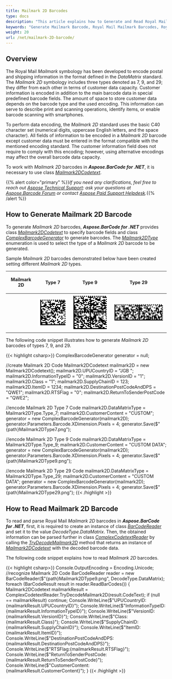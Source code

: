 ```yaml
---
title: Mailmark 2D Barcodes
type: docs
description: "This article explains how to Generate and Read Royal Mail Mailmark 2D Barcodes using Aspose.BarCode for .NET."
keywords: "Generate Mailmark Barcode, Royal Mail Mailmark Barcodes, Royal Mail Barcode, Aspose.BarCode, Generate Barcode C#"
weight: 20
url: /net/mailmark-2D-barcode/
---
```


## **Overview**
The Royal Mail *Mailmark* symbology has been developed to encode postal and shipping information in the format defined in the *DataMatrix* standard. The *Mailmark 2D* symbology includes three types denoted as 7, 9, and 29; they differ from each other in terms of customer data capacity. Customer information is encoded in addition to the main barcode data in special predefined barcode fields. The amount of space to store customer data depends on the barcode type and the used encoding. This information can serve to describe print and scanning operations, identify items, or enable barcode scanning with smartphones.  

To perform data encoding, the *Mailmark 2D* standard uses the basic C40 character set (numerical digits, uppercase English letters, and the space character). All fields of information to be encoded in a *Mailmark 2D* barcode except customer data must be entered in the format compatible with the mentioned encoding standard. The customer information field does not require to comply with this encoding; however, using alternative encodings may affect the overall barcode data capacity.  
  
To work with *Mailmark 2D* barcodes in ***Aspose.BarCode for .NET***, it is necessary to use class [*Mailmark2DCodetext*](https://reference.aspose.com/barcode/net/aspose.barcode.complexbarcode/mailmark2dcodetext).
  
{{% alert color="primary" %}}*If you need any clarifications, feel free to reach out [Aspose Technical Support](/barcode/net/technical-support/): ask your questions at [Aspose.Barcode Forum](https://forum.aspose.com/c/barcode/13) or contact [Aspose Paid Support Helpdesk](https://helpdesk.aspose.com/).*{{% /alert %}}

## **How to Generate Mailmark 2D Barcode**
To generate *Mailmark 2D* barcodes, ***Aspose.BarCode for .NET*** provides class [*Mailmark2DCodetext*](https://reference.aspose.com/barcode/net/aspose.barcode.complexbarcode/mailmark2dcodetext) to specify barcode fields and class [*ComplexBarcodeGenerator*](https://reference.aspose.com/barcode/net/aspose.barcode.complexbarcode/complexbarcodegenerator) to generate barcodes. The [*Mailmark2DType*](https://reference.aspose.com/barcode/net/aspose.barcode.complexbarcode/mailmark2dtype) enumeration is used to select the type of a *Mailmark 2D* barcode to be generated.  
  
Sample *Mailmark 2D* barcodes demonstrated below have been created setting different *Mailmark 2D* types.
  
|<p align="center">**Mailmark 2D**</p>|<p align="center">**Type 7**</p>|<p align="center">**Type 9**</p>|<p align="center">**Type 29**</p>|
| :-: | :-: | :-: | :-: |
| |<img src="mailmark2dtype7.png">|<img src="mailmark2dtype9.png">|<img src="mailmark2dtype29.png">|
  
The following code snippet illustrates how to generate *Mailmark 2D* barcodes of types 7, 9, and 29.
  
{{< highlight csharp>}}
ComplexBarcodeGenerator generator = null;

//create Mailmark 2D Code
Mailmark2DCodetext mailmark2D = new Mailmark2DCodetext();
mailmark2D.UPUCountryID = "JGB ";
mailmark2D.InformationTypeID = "0";
mailmark2D.VersionID = "1";
mailmark2D.Class = "1";
mailmark2D.SupplyChainID = 123;
mailmark2D.ItemID = 1234;
mailmark2D.DestinationPostCodeAndDPS = "QWE1";
mailmark2D.RTSFlag = "0";
mailmark2D.ReturnToSenderPostCode = "QWE2";

//encode Mailmark 2D Type 7 Code
mailmark2D.DataMatrixType = Mailmark2DType.Type_7;
mailmark2D.CustomerContent = "CUSTOM";
generator = new ComplexBarcodeGenerator(mailmark2D);
generator.Parameters.Barcode.XDimension.Pixels = 4;
generator.Save($"{path}Mailmark2DType7.png");

//encode Mailmark 2D Type 9 Code
mailmark2D.DataMatrixType = Mailmark2DType.Type_9;
mailmark2D.CustomerContent = "CUSTOM DATA";
generator = new ComplexBarcodeGenerator(mailmark2D);
generator.Parameters.Barcode.XDimension.Pixels = 4;
generator.Save($"{path}Mailmark2DType9.png");

//encode Mailmark 2D Type 29 Code
mailmark2D.DataMatrixType = Mailmark2DType.Type_29;
mailmark2D.CustomerContent = "CUSTOM DATA";
generator = new ComplexBarcodeGenerator(mailmark2D);
generator.Parameters.Barcode.XDimension.Pixels = 4;
generator.Save($"{path}Mailmark2DType29.png");
{{< /highlight >}}
  
## **How to Read Mailmark 2D Barcode**
To read and parse Royal Mail *Mailmark 2D* barcodes in ***Aspose.BarCode for .NET***, first, it is required to create an instance of class [*BarCodeReader*](https://reference.aspose.com/barcode/net/aspose.barcode.barcoderecognition/barcodereader) and set it to the value *DecodeType.DataMatrix*. Then, the obtained information can be parsed further in class [*ComplexCodetextReader*](https://reference.aspose.com/barcode/net/aspose.barcode.complexbarcode/complexcodetextreader) by calling the [*TryDecodeMailmark2D*](https://reference.aspose.com/barcode/net/aspose.barcode.complexbarcode/complexcodetextreader/methods/trydecodemailmark2d) method that returns an instance of [*Mailmark2DCodetext*](https://reference.aspose.com/barcode/net/aspose.barcode.complexbarcode/mailmark2dcodetext) with the decoded barcode data.  
  
The following code snippet explains how to read *Mailmark 2D* barcodes.

{{< highlight csharp>}}
Console.OutputEncoding = Encoding.Unicode;
//recognize Mailmark 2D Code
BarCodeReader reader = new BarCodeReader($"{path}Mailmark2DType9.png", DecodeType.DataMatrix);
foreach (BarCodeResult result in reader.ReadBarCodes())
{
    Mailmark2DCodetext mailmarkResult = ComplexCodetextReader.TryDecodeMailmark2D(result.CodeText);
    if (null == mailmarkResult) continue;
    Console.WriteLine($"UPUCountryID:{mailmarkResult.UPUCountryID}");
    Console.WriteLine($"InformationTypeID:{mailmarkResult.InformationTypeID}");
    Console.WriteLine($"VersionID:{mailmarkResult.VersionID}");
    Console.WriteLine($"Class:{mailmarkResult.Class}");
    Console.WriteLine($"SupplyChainID:{mailmarkResult.SupplyChainID}");
    Console.WriteLine($"ItemID:{mailmarkResult.ItemID}");
    Console.WriteLine($"DestinationPostCodeAndDPS:{mailmarkResult.DestinationPostCodeAndDPS}");
    Console.WriteLine($"RTSFlag:{mailmarkResult.RTSFlag}");
    Console.WriteLine($"ReturnToSenderPostCode:{mailmarkResult.ReturnToSenderPostCode}");
    Console.WriteLine($"CustomerContent:{mailmarkResult.CustomerContent}");
}
{{< /highlight >}} 